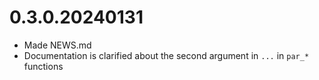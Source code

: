 # 0.3.0.20240131
- Made NEWS.md
- Documentation is clarified about the second argument in `...` in `par_*` functions